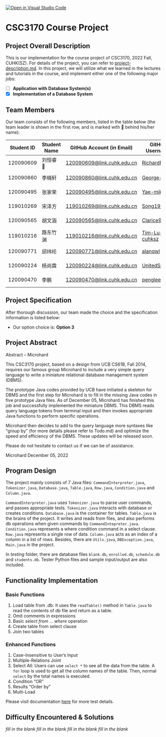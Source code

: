 [![Open in Visual Studio Code](https://classroom.github.com/assets/open-in-vscode-c66648af7eb3fe8bc4f294546bfd86ef473780cde1dea487d3c4ff354943c9ae.svg)](https://classroom.github.com/online_ide?assignment_repo_id=9434865&assignment_repo_type=AssignmentRepo)

# CSC3170 Course Project

## Project Overall Description

This is our implementation for the course project of CSC3170, 2022 Fall, CUHK(SZ). For details of the project, you can refer to [project-description.md](project-description.md). In this project, we will utilize what we learned in the lectures and tutorials in the course, and implement either one of the following major jobs:

<!-- Please fill in "x" to replace the blank space between "[]" to tick the todo item; it's ticked on the first one by default. -->

- [ ] **Application with Database System(s)**
- [X] **Implementation of a Database System**

## Team Members

Our team consists of the following members, listed in the table below (the team leader is shown in the first row, and is marked with 🚩 behind his/her name):

<!-- change the info below to be the real case -->

| Student ID | Student Name | GitHub Account (in Email)  | GitHub Username | Actual Contribution |
| ---------- | ------------ | -------------------------- | ---------- | ------------ |
| 120090609  | 刘恒睿 🚩    | 120090609@link.cuhk.edu.cn | [RichardRui9](https://github.com/RichardRui9) |*fill in the blank* |
| 120090860  | 李楠轩       | 120090860@link.cuhk.edu.cn | [George-Mac](https://github.com/George-Mac) |*fill in the blank* |
| 120090495  | 张家荣       | 120090495@link.cuhk.edu.cn | [Yae-mikooo](https://github.com/Yae-mikooo) | *fill in the blank*|
| 119010269  | 宋泽方       | 119010269@link.cuhk.edu.cn | [Song199010](https://github.com/Song199010) | *fill in the blank*|
| 120090565  | 胡文涵       | 120090565@link.cuhk.edu.cn | [Clarice927](https://github.com/Clarice927) | *fill in the blank*|
| 119010216  | 路东竹渊     | 119010216@link.cuhk.edu.cn | [Tim-Lu-cuhksz](https://github.com/Tim-Lu-cuhksz) |*fill in the blank*|
| 120090771  | 邱纬纶       | 120090771@link.cuhk.edu.cn | [alanqwl](https://github.com/alanqwl) | *fill in the blank*|
| 120090224  | 杨尚霖       | 120090224@link.cuhk.edu.cn | [UnitedSnakes](https://github.com/CSC3170-2022Fall/project-microhard/commits?author=UnitedSnakes) | *fill in the blank*|
| 120090470  | 李鹏         | 120090470@link.cuhk.edu.cn | [pengleee](https://github.com/pengleee) | *fill in the blank*|

## Project Specification

<!-- You should remove the terms/sentence that is not necessary considering your option/branch/difficulty choice -->

After thorough discussion, our team made the choice and the specification information is listed below:

- Our option choice is: **Option 3**

## Project Abstract

<!-- TODO -->

Abstract – Microhard

This CSC3170 project, based on a design from UCB CS61B, Fall 2014, requires our famous group Microhard to include a very simple query language to write a miniature relational database management system (DBMS).

The prototype Java codes provided by UCB have initiated a skeleton for DBMS and the first step for Microhard is to fill in the missing Java codes in five prototype Java files. As of December 05, Microhard has finished this job and successfully implemented the miniature DBMS. This DBMS reads query language tokens from terminal input and then invokes appropriate Java functions to perform specific operations.

Microhard then decides to add to the query language more syntaxes like "group by" (for more details please refer to Todo.md) and optimize the speed and efficiency of the DBMS. These updates will be released soon.

Please do not hesitate to contact us if we can be of assistance.

Microhard
December 05, 2022

## Program Design
The project mainly consists of 7 Java files: `CommandInterpreter.java`, `Tokenizer.java`, `Database.java`, `Table.java`, `Row.java`, `Condition.java` and `Column.java`.

`CommandInterpreter.java` uses `Tokenizer.java` to parse user commands, and passes appropriate tests. `Tokenizer.java` interacts with database or creates conditions. `Database.java` is the container for tables. `Table.java` is the brains of the project. It writes and reads from files, and also performs db operations when given commands by `CommandIntepreter.java`. `Condition.java` represents a where condition command in a select clause. `Row.java` represents a single row of data. `Column.java` acts as an index of a column in a list of rows. Besides, there are `Utils.java`, `DBException.java`, `Main.java` in the project. 

In *testing* folder, there are database files `blank.db`, `enrolled.db`, `schedule.db` and `students.db`. Tester Python files and sample input/output are also included. 

## Functionality Implementation
### Basic Functions
1. Load table from .db: It uses the `readTable()` method in `Table.java` to read the contents of db file and return as a table.
2. Omit comments in expressions
3. Basic *select from ... where* operation
4. Create table from select clause
5. Join two tables
### Enhanced Functions
1. Case-Insensitive to User’s Input
2. Multiple-Relations Joint
3. Select All: Users can use `select *` to see all the data from the table. A `for` loop is used to get all the column names of the table. Then, normal `select` by the total names is executed.
4. Condition “OR”
5. Results “Order by”
6. Multi-Load

Please visit documentation [here](TestCases.md) for more test details.
## Difficulty Encountered & Solutions
*fill in the blank fill in the blank fill in the blank fill in the blank*
